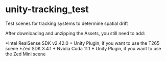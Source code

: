 # unity-tracking_test
Test scenes for tracking systems to determine spatial drift

After downloading and unzipping the Assets, you still need to add:

*Intel RealSense SDK v2.42.0 + Unity Plugin, if you want to use the T265 scene
*Zed SDK 3.4.1 + Nvidia Cuda 11.1 + Unity Plugin, if you want to use the Zed Mini scene
